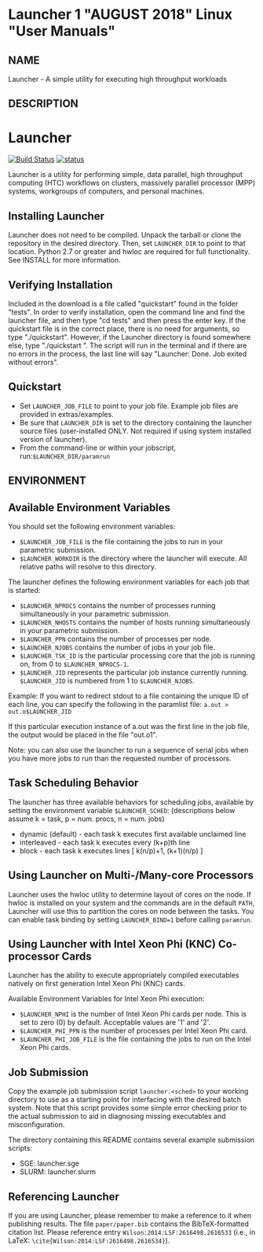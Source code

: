 Launcher 1 "AUGUST 2018" Linux "User Manuals"
=============================================

NAME
----

Launcher - A simple utility for executing high throughput workloads

DESCRIPTION
-----------

# Launcher
[![Build Status](https://travis-ci.org/marshalllerner/launcher.svg?branch=master)](https://travis-ci.org/marshalllerner/launcher)
[![status](http://joss.theoj.org/papers/7b5df63cd8a40f557d66051695d300a7/status.svg)](http://joss.theoj.org/papers/7b5df63cd8a40f557d66051695d300a7)

Launcher is a utility for performing simple, data parallel, high throughput computing (HTC) workflows on clusters, massively parallel processor (MPP) systems, workgroups of computers, and personal machines.

## Installing Launcher
Launcher does not need to be compiled. Unpack the tarball or clone the repository in the desired directory. Then, set `LAUNCHER_DIR` to point to that location. Python 2.7 or greater and hwloc are required for full functionality. See INSTALL for more information.

## Verifying Installation

Included in the download is a file called "quickstart" found in the folder "tests". In order to verify installation, open the command line and find the launcher file, and then type "cd tests" and then press the enter key. If the quickstart file is in the correct place, there is no need for arguments, so type "./quickstart". However, if the Launcher directory is found somewhere else, type "./quickstart <Launcher directory>". The script will run in the terminal and if there are no errors in the process, the last line will say "Launcher: Done. Job exited without errors".

## Quickstart

* Set `LAUNCHER_JOB_FILE` to point to your job file. Example job files are provided in extras/examples.
* Be sure that `LAUNCHER_DIR` is set to the directory containing the launcher source files (user-installed ONLY. Not required if using system installed version of launcher).
* From the command-line or within your jobscript, run:`$LAUNCHER_DIR/paramrun`

ENVIRONMENT
-----------

## Available Environment Variables

You should set the following environment variables:

* `$LAUNCHER_JOB_FILE` is the file containing the jobs to run in your parametric submission.
* `$LAUNCHER_WORKDIR` is the directory where the launcher will execute. All relative paths will resolve to this directory.

The launcher defines the following environment variables for each job that is started:

* `$LAUNCHER_NPROCS` contains the number of processes running simultaneously in your parametric submission.
* `$LAUNCHER_NHOSTS` contains the number of hosts running simultaneously in your parametric submission.
* `$LAUNCHER_PPN` contains the number of processes per node.
* `$LAUNCHER_NJOBS` contains the number of jobs in your job file.
* `$LAUNCHER_TSK_ID` is the particular processing core that the job is running on, from 0 to `$LAUNCHER_NPROCS-1`.
* `$LAUNCHER_JID` represents the particular job instance currently running. `$LAUNCHER_JID` is numbered from 1 to `$LAUNCHER_NJOBS`.

Example: If you want to redirect stdout to a file containing the unique ID of each line, you can specify the following in the paramlist file: ```a.out > out.o$LAUNCHER_JID```

If this particular execution instance of a.out was the first line in the job file, the output would be placed in the file "out.o1".

Note: you can also use the launcher to run a sequence of serial jobs when you have more jobs to run than the requested number of processors.  

## Task Scheduling Behavior

The launcher has three available behaviors for scheduling jobs, available by setting the environment variable `$LAUNCHER_SCHED`: (descriptions below assume k = task, p = num. procs, n = num. jobs)

* dynamic (default) - each task k executes first available unclaimed line
* interleaved - each task k executes every (k+p)th line
* block - each task k executes lines [ k(n/p)+1, (k+1)(n/p) ]

## Using Launcher on Multi-/Many-core Processors
Launcher uses the hwloc utility to determine layout of cores on the node. If hwloc is installed on your system and the commands are in the default `PATH`, Launcher will use this to partition the cores on node between the tasks. You can enable task binding by setting `LAUNCHER_BIND=1` before calling `paramrun`.

## Using Launcher with Intel Xeon Phi (KNC) Co-processor Cards

Launcher has the ability to execute appropriately compiled executables natively on first generation Intel Xeon Phi (KNC) cards.

Available Environment Variables for Intel Xeon Phi execution:

* `$LAUNCHER_NPHI` is the number of Intel Xeon Phi cards per node. This is set to zero (0) by default. Acceptable values are '1' and '2'.
* `$LAUNCHER_PHI_PPN` is the number of processes per Intel Xeon Phi card.
* `$LAUNCHER_PHI_JOB_FILE` is the file containing the jobs to run on the Intel Xeon Phi cards.

## Job Submission

Copy the example job submission script `launcher.<sched>` to your working directory to use as a starting point for interfacing with the desired batch system. Note that this script provides some simple error checking prior to the actual submission to aid in diagnosing missing executables and misconfiguration.

The directory containing this README contains several example submission scripts:
  * SGE:   launcher.sge
  * SLURM: launcher.slurm

## Referencing Launcher
If you are using Launcher, please remember to make a reference to it when publishing results. The file `paper/paper.bib` contains the BibTeX-formatted citation list. Please reference entry `Wilson:2014:LSF:2616498.2616533` (i.e., in LaTeX: `\cite{Wilson:2014:LSF:2616498.2616534}`).
